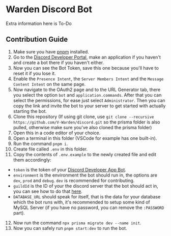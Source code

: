 # Warden Discord Bot

Extra information here is To-Do

## Contribution Guide

1. Make sure you have [pnpm](https://pnpm.io/installation#using-npm) installed.
2. Go to the [Discord Developer Portal](https://discord.com/developers/applications), make an application if you haven't and create a bot there if you haven't either.
3. Now you can see the Bot Token, save this one because you'll have to reset it if you lose it.
4. Enable the `Presence Intent`, the `Server Members Intent` and the `Message Content Intent` on the same page.
5. Now navigate to the OAuth2 page and to the URL Generator tab, there you select the option `bot` and `application.commands`. After that you can select the permissions, for ease just select `Administrator`. Then you can copy the link and invite the bot to your server to get started with actually starting the bot.
6. Clone this repository (If using git clone, use `git clone --recursive https://github.com/V-Warden/discord.git` so the prisma folder is also pulled, otherwise make sure you've also cloned the prisma folder)
7. Open this in a code editor of your choice.
8. Open a terminal in this folder (VSCode for example has one built-in).
9. Run the command `pnpm i`.
10. Create file called `.env` in this folder.
11. Copy the contents of `.env.example` to the newly created file and edit them accordingly:
   * `token` is the token of your [Discord Developer App Bot](https://discord.com/developers/applications).
   * `environment` is the environment the bot should run in, the options are `dev`, `prod` and `debug`. `dev` is recommended for contributing.
   * `guildId` is the ID of your the discord server that the bot should act in, you can see how to do that [here](https://www.remote.tools/remote-work/how-to-find-discord-id).
   * `DATABASE_URL` should speak for itself, that is the data for your database which the bot runs with, it's recommended to setup some kind of MySQL Server (if you have no password, you can remove the `:PASSWORD` part).
12. Now run the command `npx prisma migrate dev --name init`.
13. Now you can safely run `pnpm start:dev` to run the bot.
